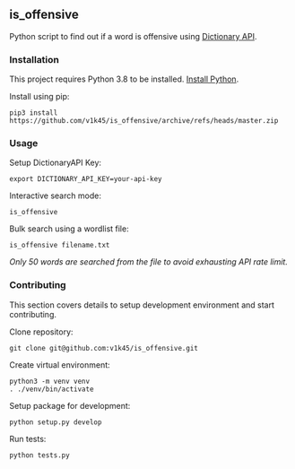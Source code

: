 ## is_offensive
Python script to find out if a word is offensive using [Dictionary API](https://dictionaryapi.com/).

### Installation

This project requires Python 3.8 to be installed. [Install Python](https://docs.python-guide.org/starting/installation/).

Install using pip:

```
pip3 install https://github.com/v1k45/is_offensive/archive/refs/heads/master.zip
```

### Usage

Setup DictionaryAPI Key:

```
export DICTIONARY_API_KEY=your-api-key
```

Interactive search mode:

```
is_offensive
```

Bulk search using a wordlist file:

```
is_offensive filename.txt
```
*Only 50 words are searched from the file to avoid exhausting API rate limit.*

### Contributing

This section covers details to setup development environment and start contributing.

Clone repository:
```
git clone git@github.com:v1k45/is_offensive.git
```

Create virtual environment:
```
python3 -m venv venv
. ./venv/bin/activate
```

Setup package for development:
```
python setup.py develop
```

Run tests:
```
python tests.py
```

